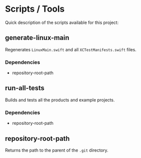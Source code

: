 # Scripts / Tools

Quick description of the scripts available for this project:

## generate-linux-main
Regenerates `LinuxMain.swift` and all `XCTestManifests.swift` files.

### Dependencies
- repository-root-path

## run-all-tests
Builds and tests all the products and example projects.

### Dependencies
- repository-root-path

## repository-root-path
Returns the path to the parent of the `.git` directory.
